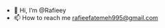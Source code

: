 - 👋 Hi, I’m @Rafieey
- 📫 How to reach me rafieefatemeh995@gmail.com‏

<!---
Rafieey/Rafieey is a ✨ special ✨ repository because its `README.md` (this file) appears on your GitHub profile.
You can click the Preview link to take a look at your changes.
--->
